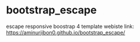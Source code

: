 # bootstrap_escape
escape responsive boostrap 4 template
webiste link: https://aminurjibon0.github.io/bootstrap_escape/
